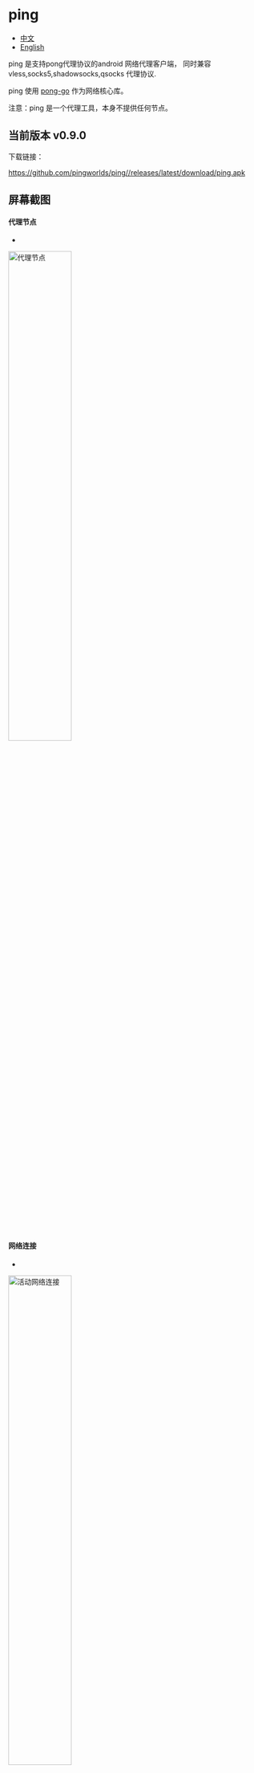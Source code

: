 # ping


- [中文](README.md)
- [English](readme_en.md)



ping 是支持pong代理协议的android  网络代理客户端，
同时兼容vless,socks5,shadowsocks,qsocks 代理协议.

ping 使用 [pong-go](https://github.com/pingworlds/pong) 作为网络核心库。


注意：ping 是一个代理工具，本身不提供任何节点。


## 当前版本 v0.9.0


下载链接：


 <https://github.com/pingworlds/ping//releases/latest/download/ping.apk>



##  屏幕截图


#### 代理节点
- 
 
<img src="img/points.png" alt="代理节点" width="50%"/>


#### 网络连接
- 
 

<img src="img/alive_conn.png" alt="活动网络连接" width="50%"/>
<img src="img/close_conn.png" alt="已关闭的网络连接" width="50%"/>
<img src="img/error_conn.png" alt="出错的网络连接" width="50%"/>
<img src="img/reject_conn.png" alt="拦截的网络连接" width="50%"/>
 


#### 设置

<img src="img/settings_1.png" alt="设置" width="50%"/>
<img src="img/settings_2.png" alt="设置" width="50%"/>
<img src="img/settings_3.png" alt="设置" width="50%"/

 


## transport protocols

支持以下传输协议：

- http2
- h2c
- http3
- ws
- wss
- https
- http
- tcp
- tls


## proxy protocols

pong 支持以下代理协议：
- pong
  
  建议首选

- shadowsokcs 

    仅支持明文

- vless

    仅支持明文

- socks5
    
    不支持验证

- qsocks 

没有握手过程的精简版socks5 


注意：所有代理协议，仅支持明文



## 设置

 
尽量保持默认设置,相对稳定 
 
  
### 设置选项建议 
 
- 流量接管模式 
  
    建议按app代理, 全局模式仍不稳定.

- Doh 服务 

    谨慎开启, doh服务对网络环境很敏感

          
- auto-try 
 
    建议开启, auto-try 表示直连不通的情况下自动代理,理论上可以不需要黑名单 

-拦截模式 

    建议开启, 广告鲜有漏网

          
- rule set 
 
    域名和IP规则分别以黑名单、白名单、拦截名单管理
 
- pass mode 
 
    建议域名黑名单模式. ip白名单模式
 
 
